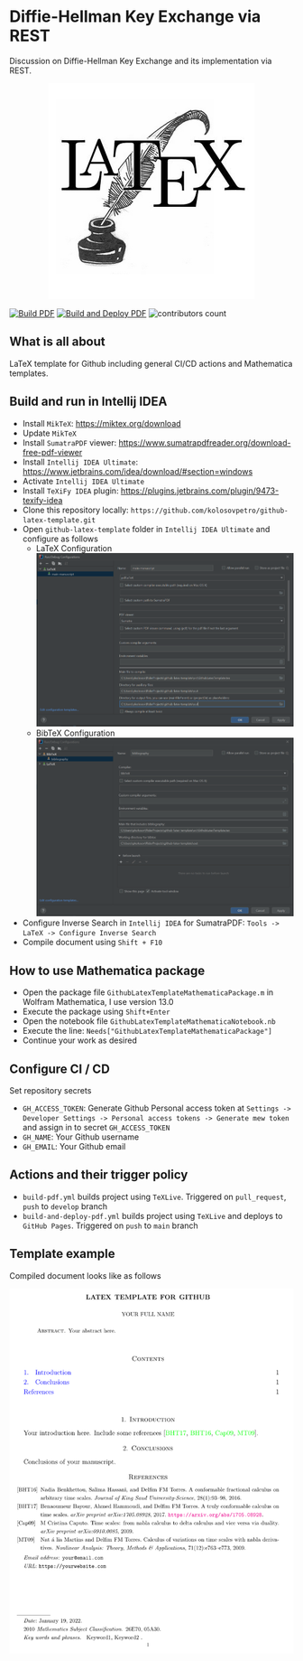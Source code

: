 # Diffie-Hellman Key Exchange via REST

Discussion on Diffie-Hellman Key Exchange and its implementation via REST.

<p align="center">
  <img src="img/readme_logo_example.png" alt="logo_example"/>
</p>

[![Build PDF](https://github.com/kolosovpetro/DiffieHellmanKeyExchange/actions/workflows/build-pdf.yml/badge.svg)](https://github.com/kolosovpetro/DiffieHellmanKeyExchange/actions/workflows/build.yml/badge.svg)
[![Build and Deploy PDF](https://github.com/kolosovpetro/DiffieHellmanKeyExchange/actions/workflows/build-and-deploy-pdf.yml/badge.svg)](https://github.com/kolosovpetro/DiffieHellmanKeyExchange/actions/workflows/build-and-deploy.yml/badge.svg)
![contributors count](https://img.shields.io/github/contributors/kolosovpetro/DiffieHellmanKeyExchange)

## What is all about

LaTeX template for Github including general CI/CD actions and Mathematica templates.

## Build and run in Intellij IDEA

- Install `MikTeX`: https://miktex.org/download
- Update `MikTeX`
- Install `SumatraPDF` viewer: https://www.sumatrapdfreader.org/download-free-pdf-viewer
- Install `Intellij IDEA Ultimate`: https://www.jetbrains.com/idea/download/#section=windows
- Activate `Intellij IDEA Ultimate`
- Install `TeXiFy IDEA` plugin: https://plugins.jetbrains.com/plugin/9473-texify-idea
- Clone this repository locally: `https://github.com/kolosovpetro/github-latex-template.git`
- Open `github-latex-template` folder in `Intellij IDEA Ultimate` and configure as follows
    - LaTeX Configuration
      ![LaTeX Configuration](img/latex_configuration.PNG?raw=true "LaTeX Configuration")
    - BibTeX Configuration
      ![BibTeX Configuration](img/bibtex_configuration.PNG?raw=true "BibTeX Configuration")
- Configure Inverse Search in `Intellij IDEA` for SumatraPDF: `Tools -> LaTeX -> Configure Inverse Search`
- Compile document using `Shift + F10`

## How to use Mathematica package

- Open the package file `GithubLatexTemplateMathematicaPackage.m` in Wolfram Mathematica, I use version 13.0
- Execute the package using `Shift+Enter`
- Open the notebook file `GithubLatexTemplateMathematicaNotebook.nb`
- Execute the line: `Needs["GithubLatexTemplateMathematicaPackage"]`
- Continue your work as desired

## Configure CI / CD

Set repository secrets

- `GH_ACCESS_TOKEN`: Generate Github Personal access token at
  `Settings -> Developer Settings -> Personal access tokens -> Generate mew token` and assign in to
  secret `GH_ACCESS_TOKEN`
- `GH_NAME`: Your Github username
- `GH_EMAIL`: Your Github email

## Actions and their trigger policy

- `build-pdf.yml` builds project using `TeXLive`. Triggered on `pull_request`, `push` to `develop` branch
- `build-and-deploy-pdf.yml` builds project using `TeXLive` and deploys to `GitHub Pages`. Triggered on `push` to `main`
  branch

## Template example

Compiled document looks like as follows

<p align="center">
  <img src="img/template_example.PNG" alt="template_example"/>
</p>
